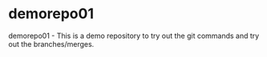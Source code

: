 demorepo01
==========

demorepo01 - This is a demo repository to try out the git commands and try out the branches/merges.
